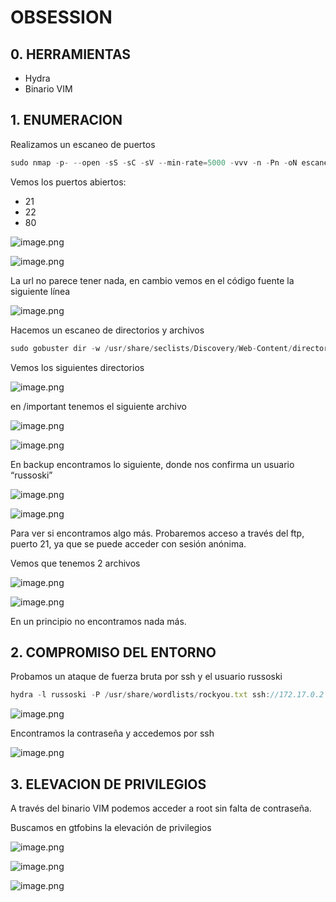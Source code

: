 # OBSESSION

## 0. HERRAMIENTAS

- Hydra
- Binario VIM

## 1. ENUMERACION

Realizamos un escaneo de puertos

```jsx
sudo nmap -p- --open -sS -sC -sV --min-rate=5000 -vvv -n -Pn -oN escaneo 172.17.0.2
```

Vemos los puertos abiertos:

- 21
- 22
- 80

![image.png](OBSESSION%20e5c71366f21445e8ae1e21791ff34028/image.png)

![image.png](OBSESSION%20e5c71366f21445e8ae1e21791ff34028/image%201.png)

La url no parece tener nada, en cambio vemos en el código fuente la siguiente línea

![image.png](OBSESSION%20e5c71366f21445e8ae1e21791ff34028/image%202.png)

Hacemos un escaneo de directorios y archivos

```jsx
sudo gobuster dir -w /usr/share/seclists/Discovery/Web-Content/directory-list-lowercase-2.3-medium.txt -u '[http://172.17.0.2](http://172.17.0.2/)' -x 'html,txt,php,py
```

Vemos los siguientes directorios

![image.png](OBSESSION%20e5c71366f21445e8ae1e21791ff34028/image%203.png)

en /important tenemos el siguiente archivo

![image.png](OBSESSION%20e5c71366f21445e8ae1e21791ff34028/image%204.png)

![image.png](OBSESSION%20e5c71366f21445e8ae1e21791ff34028/image%205.png)

En backup encontramos lo siguiente, donde nos confirma un usuario “russoski”

![image.png](OBSESSION%20e5c71366f21445e8ae1e21791ff34028/image%206.png)

![image.png](OBSESSION%20e5c71366f21445e8ae1e21791ff34028/image%207.png)

Para ver si encontramos algo más. Probaremos acceso a través del ftp, puerto 21, ya que se puede acceder con sesión anónima.

Vemos que tenemos 2 archivos

![image.png](OBSESSION%20e5c71366f21445e8ae1e21791ff34028/image%208.png)

![image.png](OBSESSION%20e5c71366f21445e8ae1e21791ff34028/image%209.png)

En un principio no encontramos nada más.

## 2. COMPROMISO DEL ENTORNO

Probamos un ataque de fuerza bruta por ssh y el usuario russoski

```jsx
hydra -l russoski -P /usr/share/wordlists/rockyou.txt ssh://172.17.0.2 -t 10
```

![image.png](OBSESSION%20e5c71366f21445e8ae1e21791ff34028/image%2010.png)

Encontramos la contraseña y accedemos por ssh

![image.png](OBSESSION%20e5c71366f21445e8ae1e21791ff34028/image%2011.png)

## 3. ELEVACION DE PRIVILEGIOS

A través del binario VIM podemos acceder a root sin falta de contraseña.

Buscamos en gtfobins la elevación de privilegios

![image.png](OBSESSION%20e5c71366f21445e8ae1e21791ff34028/image%2012.png)

![image.png](OBSESSION%20e5c71366f21445e8ae1e21791ff34028/image%2013.png)

![image.png](OBSESSION%20e5c71366f21445e8ae1e21791ff34028/image%2014.png)